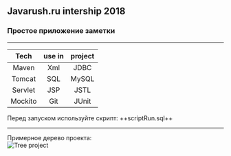 ## Javarush.ru intership  2018  
### Простое приложение заметки   
---
|Tech|use in|project|
|:-:|:-:|:-:|
|Maven|Xml|JDBC|
|Tomcat|SQL|MySQL|
|Servlet|JSP|JSTL|
|Mockito|Git|JUnit|

Перед запуском используйте скрипт: ++scriptRun.sql++
***
Примерное дерево проекта:  
![Tree project](https://github.com/vinsler/Javarush.ru-Intership-2018/tree/master/src/main/resources/md_jr2018.png)
